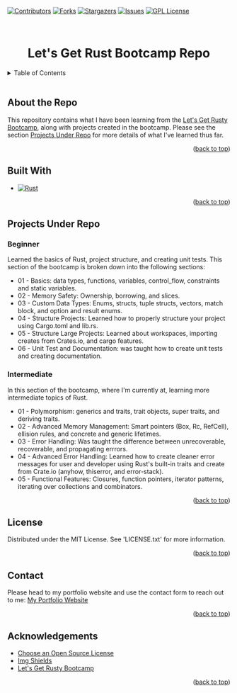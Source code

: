 <a id="readme-top"></a>


<!-- Project Shields -->
[![Contributors][contributors-shield]][contributors-url]
[![Forks][forks-shield]][forks-url]
[![Stargazers][stars-shield]][stars-url]
[![Issues][issues-shield]][issues-url]
[![GPL License][license-shield]][license-url]

<!-- Project Title -->
<br>
<div>
    <h1 style="text-align:center">Let's Get Rust Bootcamp Repo</h1>
</div>

<!-- Table of Contents -->
<details>
    <summary>Table of Contents</summary>
    <ol>
        <li><a href="#about-the-repo">About the Repo</a></li>
        <li><a href="#built-with">Built With</a></li>
        <li><a href="#projects-under-repo">Projects Under Repo</a></li>
        <ul>
            <li><a href="#beginner">Beginner</a></li>
            <li><a href="#intermediate">Intermediate</a></li>
        </ul>
        <li><a href="#license">License</a></li>
        <li><a href="#contact">Contact</a></li>
        <li><a href="#acknowledgements">Acknowledgements</a></li>
    </ol>
</details>
<br>

<!-- About the Repo -->
## About the Repo
This repository contains what I have been learning from the [Let's Get Rusty Bootcamp][rust-bootcamp-url],
along with projects created in the bootcamp. Please see the section <a href="#Projects Under Repo">Projects Under Repo</a>
for more details of what I've learned thus far.

<p align="right">(<a href="#readme-top">back to top</a>)</p>

<!-- Built With -->
## Built With
* [![Rust][Rust-shield]][rust-url]

<p align="right">(<a href="#readme-top">back to top</a>)</p>

<!-- Projects under repo -->
## Projects Under Repo
### Beginner
Learned the basics of Rust, project structure, and creating unit tests. This section of the bootcamp is broken down into the following sections:
* 01 - Basics: data types, functions, variables, control_flow, constraints and static variables.
* 02 - Memory Safety: Ownership, borrowing, and slices.
* 03 - Custom Data Types: Enums, structs, tuple structs, vectors, match block, and option and result enums.
* 04 - Structure Projects: Learned how to properly structure your project using Cargo.toml and lib.rs.
* 05 - Structure Large Projects: Learned about workspaces, importing creates from Crates.io, and cargo features.
* 06 - Unit Test and Documentation: was taught how to create unit tests and creating documentation.

### Intermediate
In this section of the bootcamp, where I'm currently at, learning more intermediate topics of Rust.
* 01 - Polymorphism: generics and traits, trait objects, super traits, and deriving traits.
* 02 - Advanced Memory Management: Smart pointers (Box, Rc, RefCell), ellision rules, and concrete and generic lifetimes.
* 03 - Error Handling: Was taught the difference between unrecoverable, recoverable, and propagating errrors.
* 04 - Advanced Error Handling: Learned how to create cleaner error messages for user and developer using Rust's built-in traits and create from Crate.io (anyhow, thiserror, and error-stack).
* 05 - Functional Features: Closures, function pointers, iterator patterns, iterating over collections and combinators.

<p align="right">(<a href="#readme-top">back to top</a>)</p>

<!-- License -->
## License
Distributed under the MIT License. See 'LICENSE.txt' for more information.

<p align="right">(<a href="#readme-top">back to top</a>)</p>

<!-- Contact -->
## Contact
Please head to my portfolio website and use the contact form to reach out to me:
[My Portfolio Website][portfolio-url]

<p align="right">(<a href="#readme-top">back to top</a>)</p>

<!-- ACKNOWLEDGEMENTS -->
## Acknowledgements

* [Choose an Open Source License](https://choosealicense.com)
* [Img Shields](https://shields.io)
* [Let's Get Rusty Bootcamp][rust-bootcamp-url]

<p align="right">(<a href="#readme-top">back to top</a>)</p>

<!-- Markdown Links & Images -->
[contributors-shield]: https://img.shields.io/github/contributors/ColorlessSaber/rust-bootcamp.svg?style=for-the-badge
[contributors-url]: https://github.com/ColorlessSaber/rust-bootcamp/graphs/contributors
[forks-shield]: https://img.shields.io/github/forks/ColorlessSaber/rust-bootcamp.svg?style=for-the-badge
[forks-url]: https://github.com/ColorlessSaber/rust-bootcamp/network/members
[stars-shield]: https://img.shields.io/github/stars/ColorlessSaber/rust-bootcamp.svg?style=for-the-badge
[stars-url]: https://github.com/ColorlessSaber/rust-bootcamp/stargazers
[issues-shield]: https://img.shields.io/github/issues/ColorlessSaber/rust-bootcamp.svg?style=for-the-badge
[issues-url]: https://github.com/ColorlessSaber/rust-bootcamp/issues
[license-shield]: https://img.shields.io/github/license/ColorlessSaber/rust-bootcamp.svg?style=for-the-badge
[license-url]: https://github.com/ColorlessSaber/rust-bootcamp/blob/main/LICENSE

[rust-shield]: https://img.shields.io/badge/Rust-000000?style=for-the-badge&logo=Rust&logoColor=white
[rust-url]: https://www.rust-lang.org

[portfolio-url]: https://colorlesssaber.github.io/
[rust-bootcamp-url]: https://product.letsgetrusty.com/bootcamp-sp?r_done=1
